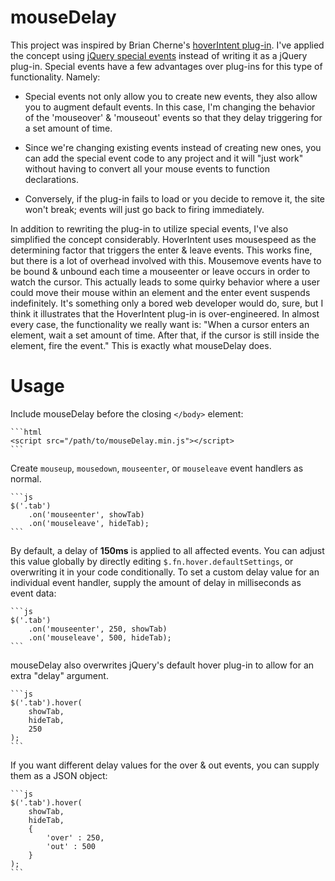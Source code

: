 mouseDelay
================

This project was inspired by Brian Cherne's [hoverIntent plug-in](http://cherne.net/brian/resources/jquery.hoverIntent.html). I've applied the concept using [jQuery special events](http://benalman.com/news/2010/03/jquery-special-events/) instead of writing it as a jQuery plug-in. Special events have a few advantages over plug-ins for this type of functionality. Namely:

* Special events not only allow you to create new events, they also allow you to augment default events. In this case, I'm changing the behavior of the 'mouseover' & 'mouseout' events so that they delay triggering for a set amount of time.

* Since we're changing existing events instead of creating new ones, you can add the special event code to any project and it will "just work" without having to convert all your mouse events to function declarations.

* Conversely, if the plug-in fails to load or you decide to remove it, the site won't break; events will just go back to firing immediately.

In addition to rewriting the plug-in to utilize special events, I've also simplified the concept considerably. HoverIntent uses mousespeed as the determining factor that triggers the enter & leave events. This works fine, but there is a lot of overhead involved with this. Mousemove events have to be bound & unbound each time a mouseenter or leave occurs in order to watch the cursor. This actually leads to some quirky behavior where a user could move their mouse within an element and the enter event suspends indefinitely. It's something only a bored web developer would do, sure, but I think it illustrates that the HoverIntent plug-in is over-engineered. In almost every case, the functionality we really want is: "When a cursor enters an element, wait a set amount of time. After that, if the cursor is still inside the element, fire the event." This is exactly what mouseDelay does.

Usage
=====

Include mouseDelay before the closing `</body>` element:

    ```html
    <script src="/path/to/mouseDelay.min.js"></script>
    ```

Create `mouseup`, `mousedown`, `mouseenter`, or `mouseleave` event handlers as normal.

    ```js
    $('.tab')
        .on('mouseenter', showTab)
        .on('mouseleave', hideTab);
    ```

By default, a delay of **150ms** is applied to all affected events. You can adjust this value globally by directly editing `$.fn.hover.defaultSettings`, or overwriting it in your code conditionally. To set a custom delay value for an individual event handler, supply the amount of delay in milliseconds as event data:

    ```js
    $('.tab')
        .on('mouseenter', 250, showTab)
        .on('mouseleave', 500, hideTab);
    ```

mouseDelay also overwrites jQuery's default hover plug-in to allow for an extra "delay" argument.

    ```js
    $('.tab').hover(
        showTab,
        hideTab,
        250
    );
    ```

If you want different delay values for the over & out events, you can supply them as a JSON object:

    ```js
    $('.tab').hover(
        showTab,
        hideTab,
        {
            'over' : 250,
            'out' : 500
        }
    );
    ```